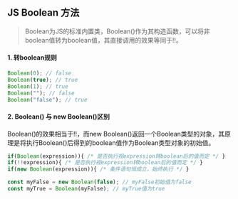 ## JS Boolean 方法

> Boolean为JS的标准内置类，Boolean()作为其构造函数，可以将非boolean值转为boolean值，其直接调用的效果等同于!!。

#### 1. 转boolean规则
```javascript
Boolean(0); // false
Boolean(true); // true
Boolean(1); // true
Boolean(""); // false
Boolean("false"); // true
```

#### 2. Boolean() 与 new Boolean()区别
Boolean()的效果相当于!!，而new Boolean()返回一个Boolean类型的对象，其原理是将执行Boolean()后得到的boolean值作为Boolean类型对象的初始值。
```javascript
if(Boolean(expression)){ /* 是否执行视expression转boolean后的值而定 */ }
if(!!expression){ /* 是否执行视expression转boolean后的值而定 */ }
if(new Boolean(expression)){ /* 条件语句恒成立，始终执行 */ }
```
```javascript
const myFalse = new Boolean(false); // myFalse初始值为false
const myTrue = Boolean(myFalse); // myTrue值为true
```